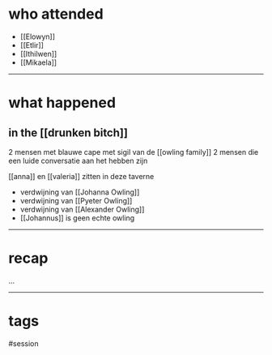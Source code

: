 # who attended

- [[Elowyn]]
- [[Etlir]]
- [[Ithilwen]]
- [[Mikaela]]

---
# what happened

## in the [[drunken bitch]]
2 mensen met blauwe cape met sigil van de [[owling family]] 
2 mensen die een luide conversatie aan het hebben zijn

[[anna]] en [[valeria]] zitten in deze taverne
- verdwijning van [[Johanna Owling]]
- verdwijning van [[Pyeter Owling]]
- verdwijning van [[Alexander Owling]]
- [[Johannus]] is geen echte owling
 

---
# recap

...

---
# tags

#session